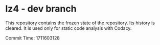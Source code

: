 # lz4 - dev branch

This repository contains the frozen state of the repository.
Its history is cleared. It is used only for static code
analysis with Codacy.

Commit Time: 1711603128